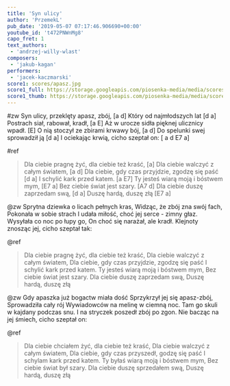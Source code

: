 ```yaml
---
title: 'Syn ulicy'
author: 'PrzemekL'
pub_date: '2019-05-07 07:17:46.906690+00:00'
youtube_id: 't472PNWnMg8'
capo_fret: 1
text_authors:
 - 'andrzej-willy-wlast'
composers:
 - 'jakub-kagan'
performers:
 - 'jacek-kaczmarski'
score1: scores/apasz.jpg
score1_full: https://storage.googleapis.com/piosenka-media/media/scores/apasz.jpg
score1_thumb: https://storage.googleapis.com/piosenka-media/media/scores/apasz.jpg.180x0_q85_upscale.jpg
---
```


#zw
Syn ulicy, przeklęty apasz, zbój, [a d]
Który od najmłodszych lat [d a]
Postrach siał, rabował, kradł, [a E]
Aż w urocze sidła pięknej ulicznicy wpadł. [E]
O nią stoczył ze zbirami krwawy bój, [a d]
Do spelunki swej sprowadził ją [d a]
I ociekając krwią, cicho szeptał on: [ a d E7 a]

#ref
>Dla ciebie pragnę żyć, dla ciebie też kraść, [a]
>Dla ciebie walczyć z całym światem, [a d]
>Dla ciebie, gdy czas przyjdzie, zgodzę się paść [d a]
>I schylić kark przed katem. [a E7]
>Ty jesteś wiarą moją i bóstwem mym, [E7 a]
>Bez ciebie świat jest szary. [A7 d]
>Dla ciebie duszę zaprzedam swą, [d a]
>Duszę hardą, duszę złą [E7 a]

@zw
Sprytna dziewka o licach pełnych kras,
Widząc, że zbój zna swój fach,
Pokonała w sobie strach
I udała miłość, choć jej serce - zimny głaz.
Wysyłała co noc po łupy go,
On choć się narażał, ale kradł.
Klejnoty znosząc jej, cicho szeptał tak:

@ref
>Dla ciebie pragnę żyć, dla ciebie też kraść,
>Dla ciebie walczyć z całym światem,
>Dla ciebie, gdy czas przyjdzie, zgodzę się paść
>I schylić kark przed katem.
>Ty jesteś wiarą moją i bóstwem mym,
>Bez ciebie świat jest szary.
>Dla ciebie duszę zaprzedam swą,
>Duszę hardą, duszę złą

@zw
Gdy apaszka już bogactw miała dość
Sprzykrzył jej się apasz-zbój,
Sprowadziła cały rój
Wywiadowców na melinę w ciemną noc.
Tam go skuli w kajdany podczas snu.
I na stryczek poszedł zbój po zgon.
Nie bacząc na jej śmiech, cicho szeptał on:

@ref
>Dla ciebie chciałem żyć, dla ciebie też kraść,
>Dla ciebie walczyć z całym światem,
>Dla ciebie, gdy czas przyszedł, godzę się paść
>I schylam kark przed katem.
>Ty byłaś wiarą moją i bóstwem mym,
>Bez ciebie świat był szary.
>Dla ciebie duszę sprzedałem swą,
>Duszę hardą, duszę złą